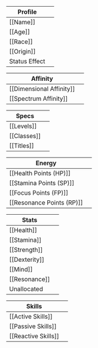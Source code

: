 
| Profile       |     |
| ------------- | --- |
| [[Name]]      |     |
| [[Age]]       |     |
| [[Race]]      |     |
| [[Origin]]    |     |
| Status Effect |     |

| Affinity                 |     |
| ------------------------ | --- |
| [[Dimensional Affinity]] |     |
| [[Spectrum Affinity]]    |     |

| Specs     |     |
| --------- | --- |
| [[Levels]] |     |
| [[Classes]] |     |
| [[Titles]] |     |

| Energy                    |     |
| ------------------------- | --- |
| [[Health Points (HP)]]    |     |
| [[Stamina Points (SP)]]   |     |
| [[Focus Points (FP)]]     |     |
| [[Resonance Points (RP)]] |     |

| Stats         |     |
| ------------- | --- |
| [[Health]]    |     |
| [[Stamina]]   |     |
| [[Strength]]  |     |
| [[Dexterity]] |     |
| [[Mind]]      |     |
| [[Resonance]] |     |
| Unallocated   |     |

| Skills              |     |
| ------------------- | --- |
| [[Active Skills]]   |     |
| [[Passive Skills]]  |     |
| [[Reactive Skills]] |     |






